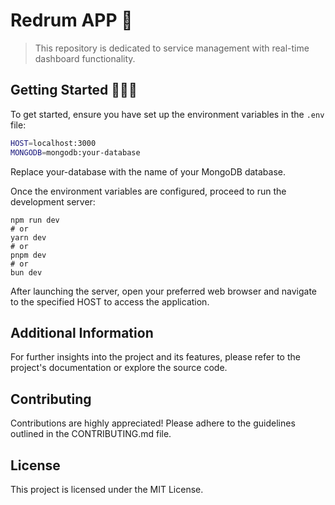 # Redrum APP 🎲
> This repository is dedicated to service management with real-time dashboard functionality.

## Getting Started 🧑🏾‍💻

To get started, ensure you have set up the environment variables in the `.env` file:

```bash
HOST=localhost:3000
MONGODB=mongodb:your-database
```
Replace your-database with the name of your MongoDB database.

Once the environment variables are configured, proceed to run the development server:
```
npm run dev
# or
yarn dev
# or
pnpm dev
# or
bun dev
```
After launching the server, open your preferred web browser and navigate to the specified HOST to access the application.

## Additional Information
For further insights into the project and its features, please refer to the project's documentation or explore the source code.

## Contributing
Contributions are highly appreciated! Please adhere to the guidelines outlined in the CONTRIBUTING.md file.

## License
This project is licensed under the MIT License.
